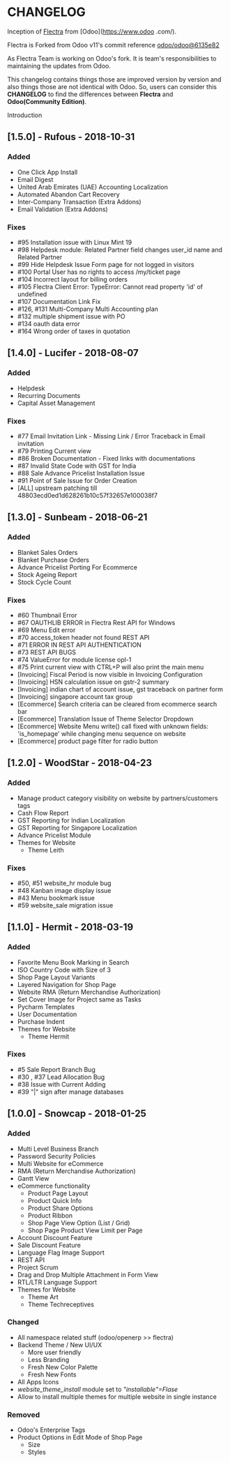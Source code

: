 # CHANGELOG

Inception of [Flectra](https://www.flectrahq.com/) from [Odoo](https://www.odoo
.com/).

Flectra is Forked from Odoo v11's commit reference [odoo/odoo@6135e82](https://github.com/odoo/odoo/commit/6135e82d735d5eb3af914f4a838468f6dc33e51d)

As Flectra Team is working on Odoo's fork. It is team's responsibilities to maintaining the updates from Odoo.

This changelog contains things those are improved version by version and also things those are not identical with Odoo.
So, users can consider this **CHANGELOG** to find the differences between **Flectra** and **Odoo(Community Edition)**.

Introduction

## [1.5.0] - Rufous - 2018-10-31
### Added

- One Click App Install
- Email Digest
- United Arab Emirates (UAE) Accounting Localization
- Automated Abandon Cart Recovery
- Inter-Company Transaction (Extra Addons)
- Email Validation (Extra Addons)

### Fixes
- #95 Installation issue with Linux Mint 19
- #98 Helpdesk module: Related Partner field changes user_id name and Related Partner
- #99 Hide Helpdesk Issue Form page for not logged in visitors
- #100 Portal User has no rights to access /my/ticket page
- #104 Incorrect layout for billing orders
- #105 Flectra Client Error: TypeError: Cannot read property 'id' of undefined
- #107 Documentation Link Fix
- #126, #131 Multi-Company Multi Accounting plan
- #132 multiple shipment issue with PO
- #134 oauth data error
- #164 Wrong order of taxes in quotation


## [1.4.0] - Lucifer - 2018-08-07
### Added
- Helpdesk
- Recurring Documents
- Capital Asset Management

### Fixes
- #77 Email Invitation Link - Missing Link / Error Traceback in Email invitation
- #79 Printing Current view
- #86 Broken Documentation - Fixed links with documentations
- #87 Invalid State Code with GST for India
- #88 Sale Advance Pricelist Installation Issue
- #91 Point of Sale Issue for Order Creation
- [ALL] upstream patching till 48803ecd0ed1d628261b10c57f32657e100038f7

## [1.3.0] - Sunbeam - 2018-06-21
### Added
- Blanket Sales Orders
- Blanket Purchase Orders
- Advance Pricelist Porting For Ecommerce
- Stock Ageing Report
- Stock Cycle Count

### Fixes
- #60 Thumbnail Error
- #67 OAUTHLIB ERROR in Flectra Rest API for Windows
- #69 Menu Edit error
- #70 access_token header not found REST API
- #71 ERROR IN REST API AUTHENTICATION
- #73 REST API BUGS
- #74 ValueError for module license opl-1
- #75 Print current view with CTRL+P will also print the main menu
- [Invoicing] Fiscal Period is now visible in Invoicing Configuration
- [Invoicing] HSN calculation issue on gstr-2 summary
- [Invoicing] indian chart of account issue, gst traceback on partner form
- [Invoicing] singapore account tax group
- [Ecommerce] Search criteria can be cleared from ecommerce search bar
- [Ecommerce] Translation Issue of Theme Selector Dropdown
- [Ecommerce] Website Menu write() call fixed with unknown fields: 'is_homepage' while changing menu sequence on website
- [Ecommerce] product page filter for radio button

## [1.2.0] - WoodStar - 2018-04-23
### Added
- Manage product category visibility on website by partners/customers tags
- Cash Flow Report
- GST Reporting for Indian Localization
- GST Reporting for Singapore Localization
- Advance Pricelist Module
- Themes for Website
    - Theme Leith

### Fixes
- #50, #51 website_hr module bug
- #48 Kanban image display issue
- #43 Menu bookmark issue
- #59 website_sale migration issue

## [1.1.0] - Hermit - 2018-03-19
### Added
- Favorite Menu Book Marking in Search
- ISO Country Code with Size of 3
- Shop Page Layout Variants
- Layered Navigation for Shop Page
- Website RMA (Return Merchandise Authorization)
- Set Cover Image for Project same as Tasks
- Pycharm Templates
- User Documentation
- Purchase Indent
- Themes for Website
    - Theme Hermit

### Fixes
- #5 Sale Report Branch Bug
- #30 , #37 Lead Allocation Bug
- #38 Issue with Current Adding  
- #39 "|" sign after manage databases

## [1.0.0] - Snowcap - 2018-01-25
### Added
- Multi Level Business Branch
- Password Security Policies
- Multi Website for eCommerce
- RMA (Return Merchandise Authorization)
- Gantt View
- eCommerce functionality
    - Product Page Layout
    - Product Quick Info
    - Product Share Options
    - Product Ribbon
    - Shop Page View Option (List / Grid)
    - Shop Page Product View Limit per Page 
- Account Discount Feature
- Sale Discount Feature
- Language Flag Image Support
- REST API
- Project Scrum
- Drag and Drop Multiple Attachment in Form View
- RTL/LTR Language Support
- Themes for Website
    - Theme Art
    - Theme Techreceptives

### Changed
- All namespace related stuff (odoo/openerp >> flectra)
- Backend Theme / New UI/UX
    - More user friendly
    - Less Branding
    - Fresh New Color Palette
    - Fresh New Fonts
- All Apps Icons
- _website_theme_install_ module set to _"installable"=Flase_
- Allow to install multiple themes for multiple website in single instance

### Removed
- Odoo's Enterprise Tags
- Product Options in Edit Mode of Shop Page
    - Size
    - Styles
